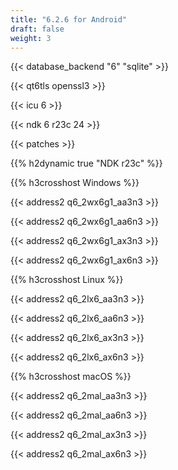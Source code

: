 ```yaml
---
title: "6.2.6 for Android"
draft: false
weight: 3
---
```


{{< database_backend "6" "sqlite" >}}

{{< qt6tls openssl3 >}}

{{< icu 6 >}}

{{< ndk 6 r23c 24 >}}

{{< patches >}}

{{% h2dynamic true "NDK r23c" %}}

{{% h3crosshost Windows %}}

{{< address2 q6_2wx6g1_aa3n3 >}}

{{< address2 q6_2wx6g1_aa6n3 >}}

{{< address2 q6_2wx6g1_ax3n3 >}}

{{< address2 q6_2wx6g1_ax6n3 >}}

{{% h3crosshost Linux %}}

{{< address2 q6_2lx6_aa3n3 >}}

{{< address2 q6_2lx6_aa6n3 >}}

{{< address2 q6_2lx6_ax3n3 >}}

{{< address2 q6_2lx6_ax6n3 >}}

{{% h3crosshost macOS %}}

{{< address2 q6_2mal_aa3n3 >}}

{{< address2 q6_2mal_aa6n3 >}}

{{< address2 q6_2mal_ax3n3 >}}

{{< address2 q6_2mal_ax6n3 >}}
